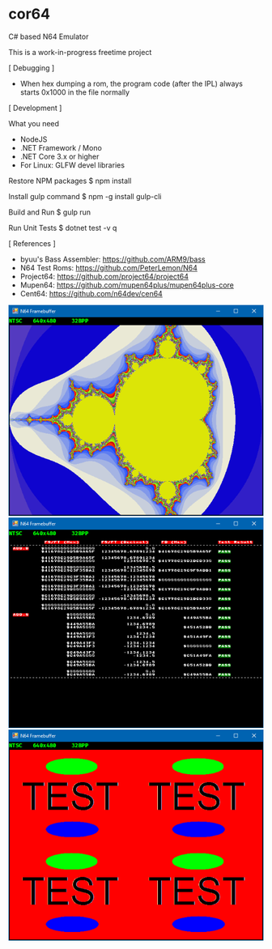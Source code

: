 # cor64
C# based N64 Emulator

This is a work-in-progress freetime project

[ Debugging ]
 * When hex dumping a rom, the program code (after the IPL) always starts 0x1000 in the file normally
 
[ Development ]

What you need
* NodeJS
* .NET Framework / Mono
* .NET Core 3.x or higher
* For Linux: GLFW devel libraries

Restore NPM packages
$ npm install

Install gulp command
$ npm -g install gulp-cli

Build and Run
$ gulp run

Run Unit Tests
$ dotnet test -v q

[ References ] 

 * byuu's Bass Assembler: https://github.com/ARM9/bass
 * N64 Test Roms: https://github.com/PeterLemon/N64
 * Project64: https://github.com/project64/project64
 * Mupen64: https://github.com/mupen64plus/mupen64plus-core
 * Cent64: https://github.com/n64dev/cen64

![Alt text](.github/mandelbrot.png?raw=true "Mandelbrot Test")
![Alt text](.github/fputest1.png?raw=true "FPU Add Test")
![Alt text](.github/testscreen.png?raw=true "Test Screenshot")
